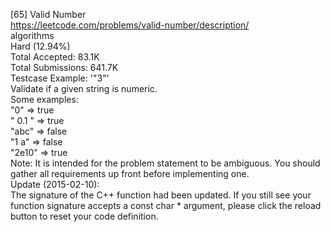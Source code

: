 [65] Valid Number
<br>https://leetcode.com/problems/valid-number/description/
<br>algorithms
<br>Hard (12.94%)
<br>Total Accepted:    83.1K
<br>Total Submissions: 641.7K
<br>Testcase Example:  '"3"'
<br>Validate if a given string is numeric.
<br>Some examples:
<br>"0" => true
<br>"   0.1  " => true
<br>"abc" => false
<br>"1 a" => false
<br>"2e10" => true
<br>Note: It is intended for the problem statement to be ambiguous. You should
<br>gather all requirements up front before implementing one.
<br>Update (2015-02-10):
<br>The signature of the C++ function had been updated. If you still see your
<br>function signature accepts a const char * argument, please click the reload
<br>button  to reset your code definition.
<br>